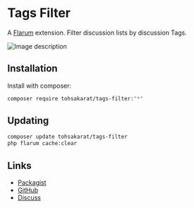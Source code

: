 # Tags Filter

A [Flarum](http://flarum.org) extension. Filter discussion lists by discussion Tags.
 
![Image description](/assets/files/2022-08-14/1660436657-595773-image.png) 


## Installation

Install with composer:

```sh
composer require tohsakarat/tags-filter:"*"
```

## Updating

```sh
composer update tohsakarat/tags-filter
php flarum cache:clear
```

## Links

- [Packagist](https://packagist.org/packages/blomstra/user-filter)
- [GitHub](https://github.com/blomstra/flarum-ext-user-filter)
- [Discuss](https://discuss.flarum.org/d/30153)
